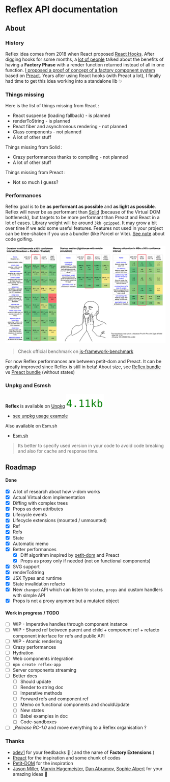 # Reflex API documentation

## About

### History

Reflex idea comes from 2018 when React proposed [React Hooks](https://github.com/reactjs/rfcs/pull/68).
After digging hooks for some months, a [lot of people](https://github.com/zouloux/prehook-proof-of-concept/issues/1) talked about the benefits of having a __Factory Phase__ with a render function returned instead of all in one function.
[I proposed a proof of concept of a factory component system](https://github.com/zouloux/prehook-proof-of-concept) based on [Preact](https://github.com/preactjs/preact).
Years after using React hooks (with Preact a lot), I finally had time to get this idea working into a standalone lib ✨

### Things missing

Here is the list of things missing from React :
- React suspense (loading fallback) - is planned
- renderToString - is planned
- React fiber and asynchronous rendering - not planned
- Class components - not planned
- A lot of other stuff

Things missing from Solid :
- Crazy performances thanks to compiling - not planned
- A lot of other stuff

Things missing from Preact :
- Not so much I guess?

### Performances

Reflex goal is to be __as performant as possible__ and __as light as possible__.
Reflex will never be as performant than [Solid](https://github.com/solidjs) (because of the Virtual DOM bottleneck), but targets to be more performant than Preact and React in a lot of cases.
Library weight will be around `3kb gzipped`. It may grow a bit over time if we add some useful features. Features not used in your project can be tree-shaken if you use a bundler (like Parcel or Vite).
[See note](./CODEGOLF.md) about code golfing.

![Benchmark](./_images/benchmark.jpg)

> Check official benchmark on [js-framework-benchmark](https://krausest.github.io/js-framework-benchmark/2022/table_chrome_104.0.5112.79.html)

For now Reflex performances are between petit-dom and Preact. It can be greatly improved since Reflex is still in beta!
About size, see [Reflex bundle](https://unpkg.com/reflex-dom) vs [Preact bundle](https://unpkg.com/preact) (without states)

### Unpkg and Esmsh

__Reflex__ is available on [Unpkg](https://unpkg.com/reflex-dom) ![](./bits/reflex.es2017.min.js.svg)
- [see unpkg usage example](https://zouloux.github.io/reflex/demos/5-no-bundler-demo/index.html)

Also available on Esm.sh
- [Esm.sh](https://esm.sh/reflex-dom)

> Its better to specify used version in your code to avoid code breaking and also for cache and response time.

## Roadmap

#### Done
- [x] A lot of research about how v-dom works
- [x] Actual Virtual dom implementation
- [x] Diffing with complex trees
- [x] Props as dom attributes
- [x] Lifecycle events
- [x] Lifecycle extensions (mounted / unmounted)
- [x] Ref
- [x] Refs
- [x] State
- [x] Automatic memo
- [x] Better performances
	- [x] Diff algorithm inspired by [petit-dom](https://github.com/yelouafi/petit-dom/) and Preact
	- [x] Props as proxy only if needed (not on functional components)
- [x] SVG support
- [x] renderToString
- [x] JSX Types and runtime
- [x] State invalidation refacto
- [x] New `changed` API which can listen to `states`, `props` and custom handlers with simple API
- [x] Props is not a proxy anymore but a mutated object

#### Work in progress / TODO
- [ ] WIP - Imperative handles through component instance
- [ ] WIP - Shared ref between parent and child + component ref + refacto component interface for refs and public API
- [ ] WIP - Atomic rendering
- [ ] Crazy performances
- [ ] Hydration
- [ ] Web components integration
- [ ] `npm create reflex-app`
- [ ] Server components streaming
- [ ] Better docs
	- [ ] Should update
	- [ ] Render to string doc
	- [ ] Imperative methods
	- [ ] Forward refs and component ref
	- [ ] Memo on functional components and shouldUpdate
	- [ ] New states
	- [ ] Babel examples in doc
	- [ ] Code-sandboxes
- [ ] __Release RC-1.0_ and move everything to a Reflex organisation ?

[//]: # (#### Next, other subjects)
[//]: # (- [ ] Reflex store &#40;compatible with Preact and React&#41;)
[//]: # (- [ ] Reflex router &#40;compatible with Preact and React&#41;)
[//]: # (- [ ] Reflex Run with SSR ?)
[//]: # (- [ ] Reflex UIKit ?)


### Thanks

- [xdev1](https://github.com/xdev1) for your feedbacks 🙌 ( and the name of __Factory Extensions__ )
- [Preact](https://github.com/preactjs/preact) for the inspiration and some chunk of codes
- [Petit-DOM](https://github.com/yelouafi/petit-dom) for the inspiration
- [Jason Miller](https://github.com/developit), [Marvin Hagemeister](https://github.com/marvinhagemeister), [Dan Abramov](https://github.com/gaearon), [Sophie Alpert](https://github.com/sophiebits) for your amazing ideas 🙏

